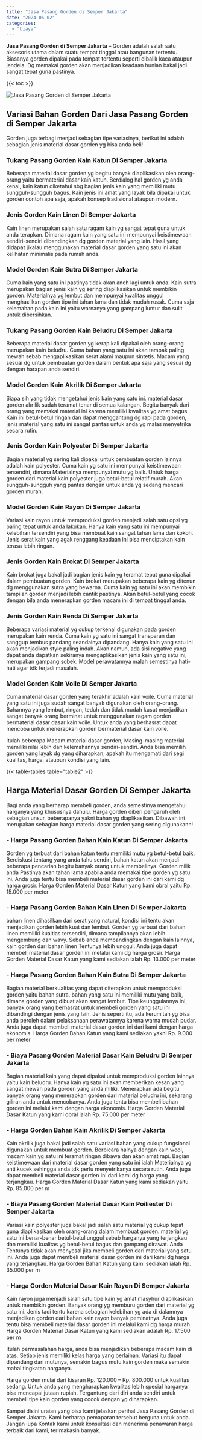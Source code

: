 ```yaml
---
title: "Jasa Pasang Gorden di Semper Jakarta"
date: "2024-06-02"
categories: 
  - "biaya"
---
```


**Jasa Pasang Gorden di Semper Jakarta** – Gorden adalah salah satu aksesoris utama dalam suatu tempat tinggal atau bangunan tertentu. Biasanya gorden dipakai pada tempat tertentu seperti dibalik kaca ataupun jendela. Dg memakai gorden akan menjadikan keadaan hunian bakal jadi sangat tepat guna pastinya.

{{< toc >}}

![Jasa Pasang Gorden di Semper Jakarta](/images/pasang-gorden-murah30.png)

## Variasi Bahan Gorden Dari Jasa Pasang Gorden di Semper Jakarta

Gorden juga terbagi menjadi sebagian tipe variasinya, berikut ini adalah sebagian jenis material dasar gorden yg bisa anda beli!

### Tukang Pasang Gorden Kain Katun Di Semper Jakarta

Beberapa material dasar gorden yg begitu banyak diaplikasikan oleh orang-orang yaitu bermaterial dasar kain katun. Berdialog hal gorden yg anda kenal, kain katun diketahui sbg bagian jenis kain yang memiliki mutu sungguh-sungguh bagus. Kain jenis ini amat yang layak bila dipakai untuk gorden contoh apa saja, apakah konsep tradisional ataupun modern.

### Jenis Gorden Kain Linen Di Semper Jakarta

Kain linen merupakan salah satu ragam kain yg sangat tepat guna untuk anda terapkan. Dimana ragam kain yang satu ini mempunyai keistimewaan sendiri-sendiri dibandingkan dg gorden material yang lain. Hasil yang didapat jikalau menggunakan material dasar gorden yang satu ini akan kelihatan minimalis pada rumah anda.

### Model Gorden Kain Sutra Di Semper Jakarta

Cuma kain yang satu ini pastinya tidak akan aneh lagi untuk anda. Kain sutra merupakan bagian jenis kain yg sering diaplikasikan untuk membikin gorden. Materialnya yg lembut dan mempunyai kwalitas unggul menghasilkan gorden tipe ini tahan lama dan tidak mudah rusak. Cuma saja kelemahan pada kain ini yaitu warnanya yang gampang luntur dan sulit untuk dibersihkan.

### Tukang Pasang Gorden Kain Beludru Di Semper Jakarta

Beberapa material dasar gorden yg kerap kali dipakai oleh orang-orang merupakan kain beludru. Cuma bahan yang satu ini akan tampak paling mewah sebab mengaplikasikan serat alami maupun sintetis. Macam yang sesuai dg untuk pembuatan gorden dalam bentuk apa saja yang sesuai dg dengan harapan anda sendiri.

### Model Gorden Kain Akrilik Di Semper Jakarta

Siapa sih yang tidak mengetahui jenis kain yang satu ini. material dasar gorden akrilik sudah teramat tenar di semua kalangan. Begitu banyak dari orang yang memakai material ini karena memiliki kwalitas yg amat bagus. Kain ini betul-betul ringan dan dapat menggantung dg rapi pada gorden, jenis material yang satu ini sangat pantas untuk anda yg malas menyetrika secara rutin.

### Jenis Gorden Kain Polyester Di Semper Jakarta

Bagian material yg sering kali dipakai untuk pembuatan gorden lainnya adalah kain polyester. Cuma kain yg satu ini mempunyai keistimewaan tersendiri, dimana Materialnya mempunyai mutu yg baik. Untuk harga gorden dari material kain polyester juga betul-betul relatif murah. Akan sungguh-sungguh yang pantas dengan untuk anda yg sedang mencari gorden murah.

### Model Gorden Kain Rayon Di Semper Jakarta

Variasi kain rayon untuk memproduksi gorden menjadi salah satu opsi yg paling tepat untuk anda lakukan. Hanya kain yang satu ini mempunyai kelebihan tersendiri yang bisa membuat kain sangat tahan lama dan kokoh. Jenis serat kain yang agak renggang keadaan ini bisa menciptakan kain terasa lebih ringan.

### Jenis Gorden Kain Brokat Di Semper Jakarta

Kain brokat juga bakal jadi bagian jenis kain yg teramat tepat guna dipakai dalam pembuatan gorden. Kain brokat merupakan beberapa kain yg ditenun dg menggunakan sutra yang bewarna. Cuma kain yg satu ini akan membikin tampilan gorden menjadi lebih cantik pastinya. Akan betul-betul yang cocok dengan bila anda menerapkan gorden macam ini di tempat tinggal anda.

### Jenis Gorden Kain Renda Di Semper Jakarta

Beberapa variasi material yg cukup terkenal digunakan pada gorden merupakan kain renda. Cuma kain yg satu ini sangat transparan dan sanggup tembus pandang seandainya dipandang. Hanya kain yang satu ini akan menjadikan style paling indah. Akan namun, ada sisi negative yang dapat anda dapatkan sekiranya mengaplikasikan jenis kain yang satu ini, merupakan gampang sobek. Model perawatannya malah semestinya hati-hati agar tdk terjadi masalah.

### Model Gorden Kain Voile Di Semper Jakarta

Cuma material dasar gorden yang terakhir adalah kain voile. Cuma material yang satu ini juga sudah sangat banyak digunakan oleh orang-orang. Bahannya yang lembut, ringan, teduh dan tidak mudah kusut menjadikan sangat banyak orang berminat untuk menggunakan ragam gorden bermaterial dasar dasar kain voile. Untuk anda yang berhasrat dapat mencoba untuk menerapkan gorden bermaterial dasar kain voile.

Itulah beberapa Macam material dasar gorden, Masing-masing material memiliki nilai lebih dan kelemahannya sendiri-sendiri. Anda bisa memilih gorden yang layak dg yang diharapkan, apakah itu mengamati dari segi kualitas, harga, ataupun kondisi yang lain.

{{< table-tables table="table2" >}}

## Harga Material Dasar Gorden Di Semper Jakarta

Bagi anda yang berharap membeli gorden, anda semestinya mengetahui harganya yang khususnya dahulu. Harga gorden diberi pengaruh oleh sebagian unsur, beberapanya yakni bahan yg diaplikasikan. Dibawah ini merupakan sebagian harga material dasar gorden yang sering digunakann!

### \- Harga Pasang Gorden Bahan Kain Katun Di Semper Jakarta

Gorden yg terbuat dari bahan katun tentu memiliki mutu yg betul-betul baik. Berdiskusi tentang yang anda tahu sendiri, bahan katun akan menjadi beberapa pencarian begitu banyak orang untuk membelinya. Gorden milik anda Pastinya akan tahan lama apabila anda memakai tipe gorden yg satu ini. Anda juga tentu bisa membeli material dasar gorden ini dari kami dg harga grosir. Harga Gorden Material Dasar Katun yang kami obral yaitu Rp. 15.000 per meter

### \- Harga Pasang Gorden Bahan Kain Linen Di Semper Jakarta

bahan linen dihasilkan dari serat yang natural, kondisi ini tentu akan menjadikan gorden lebih kuat dan lembut. Gorden yg terbuat dari bahan linen memiliki kualtias tersendiri, dimana tampilannya akan lebih mengembung dan wavy. Sebab anda membandingkan dengan kain lainnya, kain gorden dari bahan linen Tentunya lebih unggul. Anda juga dapat membeli material dasar gorden ini melalui kami dg harga grosir. Harga Gorden Material Dasar Katun yang kami sediakan ialah Rp. 13.000 per meter

### \- Harga Pasang Gorden Bahan Kain Sutra Di Semper Jakarta

Bagian material berkualtias yang dapat diterapkan untuk memproduksi gorden yaitu bahan sutra. bahan yang satu ini memiliki mutu yang baik, dimana gorden yang dibuat akan sangat lembut. Tipe keunggulannya ini, banyak orang yang berhasrat untuk membeli gorden yang satu ini dibandingi dengan jenis yang lain. Jenis seperti itu, ada kerumitan yg bisa anda peroleh dalam pelaksanaan perawatannya karena warna mudah pudar. Anda juga dapat membeli material dasar gorden ini dari kami dengan harga ekonomis. Harga Gorden Bahan Katun yang kami sediakan yakni Rp. 9.000 per meter

### \- Biaya Pasang Gorden Material Dasar Kain Beludru Di Semper Jakarta

Bagian material kain yang dapat dipakai untuk memproduksi gorden lainnya yaitu kain beludru. Hanya kain yg satu ini akan memberikan kesan yang sangat mewah pada gorden yang anda miliki. Menerapkan ada begitu banyak orang yang menerapkan gorden dari material beludru ini, sekarang giliran anda untuk mencobanya. Anda juga tentu bisa membeli bahan gorden ini melalui kami dengan harga ekonomis. Harga Gorden Material Dasar Katun yang kami obral ialah Rp. 75.000 per meter

### \- Harga Gorden Bahan Kain Akrilik Di Semper Jakarta

Kain akrilik juga bakal jadi salah satu variasi bahan yang cukup fungsional digunakan untuk membuat gorden. Berbicara halnya dengan kain wool, macam kain yg satu ini teramat ringan dibawa dan akan amat rapi. Bagian keistimewaan dari material dasar gorden yang satu ini ialah Materialnya yg anti kucek sehingga anda tdk perlu menyetrikanya secara rutin. Anda juga dapat membeli material dasar gorden ini dari kami dg harga yang terjangkau. Harga Gorden Material Dasar Katun yang kami sediakan yaitu Rp. 85.000 per m

### \- Biaya Pasang Gorden Material Dasar Kain Poiliester Di Semper Jakarta

Variasi kain polyester juga bakal jadi salah satu material yg cukup tepat guna diaplikasikan oleh orang-orang dalam membuat gorden. material yg satu ini benar-benar betul-betul unggul sebab harganya yang terjangkau dan memiliki kualitas yg betul-betul bagus dan gampang dirawat. Anda Tentunya tidak akan menyesal jika membeli gorden dari material yang satu ini. Anda juga dapat membeli material dasar gorden ini dari kami dg harga yang terjangkau. Harga Gorden Bahan Katun yang kami sediakan ialah Rp. 35.000 per m

### \- Harga Gorden Material Dasar Kain Rayon Di Semper Jakarta

Kain rayon juga menjadi salah satu tipe kain yg amat masyhur diaplikasikan untuk membikin gorden. Banyak orang yg memburu gorden dari material yg satu ini. Jenis tadi tentu karena sebagian kelebihan yg ada di dalamnya menjadikan gorden dari bahan kain rayon banyak peminatnya. Anda juga tentu bisa membeli material dasar gorden ini melalui kami dg harga murah. Harga Gorden Material Dasar Katun yang kami sediakan adalah Rp. 17.500 per m

Itulah permasalahan harga, anda bisa menjadikan beberapa macam kain di atas. Setiap jenis memiliki kelas harga yang berlainan. Variasi itu dapat dipandang dari mutunya, semakin bagus mutu kain gorden maka semakin mahal tingkatan harganya.

Harga gorden mulai dari kisaran Rp. 120.000 – Rp. 800.000 untuk kualitas sedang. Untuk anda yang mengharapkan kwalitas lebih spesial harganya bisa mencapai jutaan rupiah. Tergantung dari diri anda sendiri untuk membeli tipe kain gorden yang cocok dengan yg diharapkan.

Sampai disini uraian yang bisa kami jelaskan perihal Jasa Pasang Gorden di Semper Jakarta. Kami berharap pemaparan tersebut berguna untuk anda. Jangan lupa Kontak kami untuk konsultasi dan menerima penawaran harga terbaik dari kami, terimakasih banyak.
